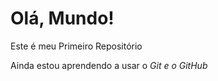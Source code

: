 # Olá, Mundo!
 
 Este é meu Primeiro Repositório
 
 
 Ainda estou aprendendo a usar o *Git e o GitHub*
